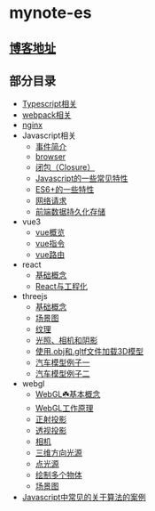 # mynote-es

## [博客地址](https://mzmpy.github.io/mynotes-es/)

## 部分目录

  * [Typescript相关](https://mzmpy.github.io/mynotes-es/#/docs/@typescript/index.mdx)
  * [webpack相关](https://mzmpy.github.io/mynotes-es/#/docs/@webpack/webpack.mdx)
  * [nginx](https://mzmpy.github.io/mynotes-es/#/docs/nginx/intrduction.mdx)
  * Javascript相关
    * [事件简介](https://mzmpy.github.io/mynotes-es/#/docs/vanilla/browser-events.mdx)
    * [browser](https://mzmpy.github.io/mynotes-es/#/docs/vanilla/browser.mdx)
    * [闭包（Closure）](https://mzmpy.github.io/mynotes-es/#/docs/vanilla/closure.mdx)
    * [Javascript的一些常见特性](https://mzmpy.github.io/mynotes-es/#/docs/vanilla/common-feature.mdx)
    * [ES6+的一些特性](https://mzmpy.github.io/mynotes-es/#/docs/vanilla/es6plus.mdx)
    * [网络请求](https://mzmpy.github.io/mynotes-es/#/docs/vanilla/network-request.mdx)
    * [前端数据持久化存储](https://mzmpy.github.io/mynotes-es/#/docs/vanilla/persistent-storage.mdx)
  * vue3
    * [vue概览](https://mzmpy.github.io/mynotes-es/#/docs/react/hooks@18.2.0.mdx)
    * [vue指令](https://mzmpy.github.io/mynotes-es/#/docs/vue/vue3@directives.mdx)
    * [vue路由](https://mzmpy.github.io/mynotes-es/#/docs/vue/vue-router%20v4.mdx)
  * react
    * [基础概念](https://mzmpy.github.io/mynotes-es/#/docs/react/hooks@18.2.0.mdx)
    * [React与工程化](https://mzmpy.github.io/mynotes-es/#/docs/react/react与工程化.mdx)
  * threejs
    * [基础概念](https://mzmpy.github.io/mynotes-es/#/docs/threejs/01-fundamentals.mdx)
    * [场景图](https://mzmpy.github.io/mynotes-es/#/docs/threejs/02-scene.mdx)
    * [纹理](https://mzmpy.github.io/mynotes-es/#/docs/threejs/03-texture.mdx)
    * [光照、相机和阴影](https://mzmpy.github.io/mynotes-es/#/docs/threejs/04-light-camera-shadow.mdx)
    * [使用.obj和.gltf文件加载3D模型](https://mzmpy.github.io/mynotes-es/#/docs/threejs/05-use-obj-and-gltf.mdx)
    * [汽车模型例子一](https://mzmpy.github.io/mynotes-es/#/docs/threejs/06-ferrari.mdx)
    * [汽车模型例子二](https://mzmpy.github.io/mynotes-es/#/docs/threejs/07-xiaomiSu7.mdx)
  * webgl
    * [WebGL☘️基本概念](https://mzmpy.github.io/mynotes-es/#/docs/webgl/01-basic-concept.mdx)
    * [WebGL工作原理](https://mzmpy.github.io/mynotes-es/#/docs/webgl/02-principle.mdx)
    * [正射投影](https://mzmpy.github.io/mynotes-es/#/docs/webgl/03-orthographic.mdx)
    * [透视投影](https://mzmpy.github.io/mynotes-es/#/docs/webgl/04-perspective.mdx)
    * [相机](https://mzmpy.github.io/mynotes-es/#/docs/webgl/05-camera.mdx)
    * [三维方向光源](https://mzmpy.github.io/mynotes-es/#/docs/webgl/06-directional-lighting.mdx)
    * [点光源](https://mzmpy.github.io/mynotes-es/#/docs/webgl/07-point-lighting.mdx)
    * [绘制多个物体](https://mzmpy.github.io/mynotes-es/#/docs/webgl/08-multiple-objects.mdx)
    * [场景图](https://mzmpy.github.io/mynotes-es/#/docs/webgl/09-scene.mdx)
  * [Javascript中常见的关于算法的案例](https://mzmpy.github.io/mynotes-es/#/docs/算法/part-one.mdx)
